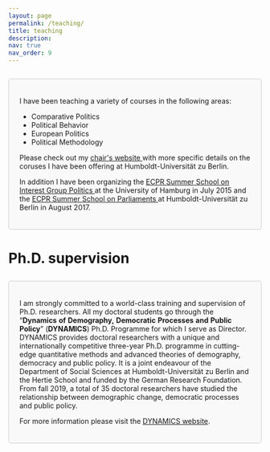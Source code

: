 ```yaml
---
layout: page
permalink: /teaching/
title: teaching
description: 
nav: true
nav_order: 9
---
```

<div style="border: 1px solid #ccc; border-radius: 5px; padding: 1.5em; margin: 2em 0; background-color: #f9f9f9;">

  <p>I have been teaching a variety of courses in the following areas:</p>
  <ul>
    <li>Comparative Politics</li>
    <li>Political Behavior</li>
    <li>European Politics</li>
    <li>Political Methodology</li>
  </ul>

  <p>Please check out my <a href="https://www.sowi.hu-berlin.de/de/lehrbereiche/politischesverhalten">chair's website </a> with more specific details on the coruses I have been offering at Humboldt-Universität zu Berlin.</p>

  <p>In addition I have been organizing the <a href="https://ecpr.eu/Events/AffiliatedEventDetails.aspx?AffiliatedEventID=62">ECPR Summer School on Interest Group Politics </a> at the University of Hamburg in July 2015 and the <a href="http://standinggroups.ecpr.eu/parliaments/?page_id=53">ECPR Summer School on Parliaments </a> at Humboldt-Universität zu Berlin in August 2017.</p>

</div>
<h1 class="post-title" style="margin-top: 40px;">Ph.D. supervision</h1>
<p class="post-description"></p>

<div style="border: 1px solid #ccc; border-radius: 5px; padding: 1.5em; margin: 2em 0; background-color: #f9f9f9;">

  <p>I am strongly committed to a world-class training and supervision of Ph.D. researchers. All my doctoral students go through the “<strong>Dynamics</strong> <strong>of</strong> <strong>Demography,</strong> <strong>Democratic</strong> <strong>Processes</strong> <strong>and</strong> <strong>Public</strong> <strong>Policy</strong>” (<strong>DYNAMICS</strong>) Ph.D. Programme for which I serve as Director. DYNAMICS provides doctoral researchers with a unique and internationally competitive three-year Ph.D. programme in cutting-edge quantitative methods and advanced theories of demography, democracy and public policy. It is a joint endeavour of the Department of Social Sciences at Humboldt-Universität zu Berlin and the Hertie School and funded by the German Research Foundation. From fall 2019, a total of 35 doctoral researchers have studied the relationship between demographic change, democratic processes and public policy.</p>
  
  <p>For more information please visit the <a href="https://www.sowi.hu-berlin.de/en/dynamics">DYNAMICS website</a>.</p>

</div>